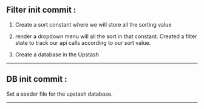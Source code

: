 ## Filter init commit :

1. Create a sort constant where we will store all the sorting value

2. render a dropdown menu will all the sort in that constant. Created a filter state to track our api calls according to our sort value.

3. Create a database in the Upstash

<hr/>

## DB init commit :

Set a seeder file for the upstash database.

<hr/>
